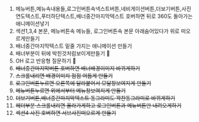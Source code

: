 1. 메뉴버튼,메뉴속내용들,로그인버튼속넥스트버튼,네비게이션버튼,더보기버튼,사진연도텍스트,푸터하단텍스트,배너중간마지막텍스트
호버하면 뒤로 360도 돌아가는 애니메이션넣기
2. 섹션1,3,4 본문, 메뉴버튼속 메뉴들, 로그인버튼속 본문 아래숨어있다가 위로 떠오르게만들기
3. 배너중간마지막텍스트 밑줄 가지는 애니메이션 만들기
4. 배너부분이 뒤에 박힌것처럼보이게만들기 🔺
5. OH 로고 반응형 질문하기 🔺
6. ~~배너중간마지막버튼 호버하면 배너배경이미지 바뀌게하기~~
7. ~~스크롤내리면 배경이미지 점점 어둡게 만들기~~
8. ~~로그인버튼누르면 오른쪽에 달라붙어서 모달창보여지게 만들기~~
9. ~~메뉴버튼누르면 위에서부터 메뉴창보여지게 만들기~~
10. ~~더보기버튼,배너중간마지막텍스트 동그라미도 꽉찬동그라미로 바뀌게하기~~
11.  ~~헤더부분 스크롤내리면 올라가게하고 로그인버튼과 메뉴버튼만 내려오게하기~~
12.   ~~섹션4 사진 호버하면 서브사진떠오르게 만들기~~

